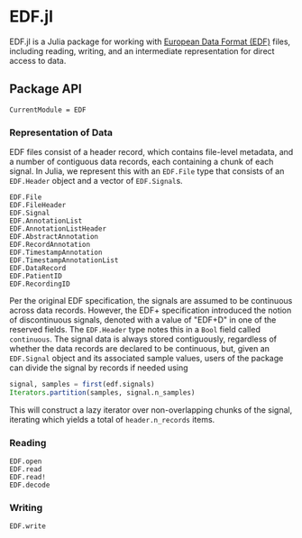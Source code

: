 # EDF.jl

EDF.jl is a Julia package for working with [European Data Format (EDF)](https://edfplus.info)
files, including reading, writing, and an intermediate representation for direct access
to data.

## Package API

```@meta
CurrentModule = EDF
```
### Representation of Data

EDF files consist of a header record, which contains file-level metadata, and a number
of contiguous data records, each containing a chunk of each signal.
In Julia, we represent this with an `EDF.File` type that consists of an `EDF.Header`
object and a vector of `EDF.Signal`s.

```@docs
EDF.File
EDF.FileHeader
EDF.Signal
EDF.AnnotationList
EDF.AnnotationListHeader
EDF.AbstractAnnotation
EDF.RecordAnnotation
EDF.TimestampAnnotation
EDF.TimestampAnnotationList
EDF.DataRecord
EDF.PatientID
EDF.RecordingID
```

Per the original EDF specification, the signals are assumed to be continuous across data
records.
However, the EDF+ specification introduced the notion of discontinuous signals, denoted
with a value of "EDF+D" in one of the reserved fields.
The `EDF.Header` type notes this in a `Bool` field called `continuous`.
The signal data is always stored contiguously, regardless of whether the data records are
declared to be continuous, but, given an `EDF.Signal` object and its associated sample values,
users of the package can divide the signal by records if needed using

```julia
signal, samples = first(edf.signals)
Iterators.partition(samples, signal.n_samples)
```

This will construct a lazy iterator over non-overlapping chunks of the signal, iterating
which yields a total of `header.n_records` items.

### Reading

```@docs
EDF.open
EDF.read
EDF.read!
EDF.decode
```

### Writing

```@docs
EDF.write
```
